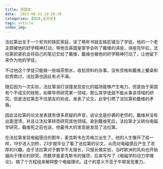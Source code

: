 ```yaml
---
title: 英国史
date:  2023-08-31 10:20:30
categories: [阅读,全历史]
tags: article
index_img: 
---
```

法拉第出生于一个贫穷的铁匠家庭，读了两年书就去铁匠铺当了学徒。他的一个老主顾被他的好学精神打动，带他去英国皇家学会听了戴维的讲座，讲座完毕后，法拉第抓紧机会将自己的笔记交给了戴维，戴维也被他的好学精神打动了，让他留下来作为他的学徒。

不过他这个学徒只能做一些端茶倒水，收拾资料的杂事，没有资格和戴维上餐桌和权贵商讨。法拉第也因此有点不满。

随后因为一次实验，法拉第误打误撞发现变化的磁场能够产生电力，但是由于英国有个不成文的规矩，如果导师研究某一领域，那么其学徒就不能从事该领域的研究。但是法拉第忍不住朋友的劝说，发表了论文，此举引燃了法拉第和戴维的矛盾。

因此法拉第的论文发表就有很多质疑的声音，说论文是抄袭的老师的，戴维并没有出面澄清，并且让法拉第转而研究其他领域。直到戴维死后，法拉第才又转向电磁学研究，戴维死之前也说，他最伟大的发现是发现了法拉第。

在法拉第发现电磁感应的那年，麦克斯韦在苏格兰出生了。他的人生像开了挂一样，19岁进入剑桥，23岁就毕业了看了法拉第的论文，从而对电磁感应产生了浓厚的兴趣。由于法拉第对于数学不太擅长，只擅长做实验，当时欧洲的风向也开始偏向于理论的研究，而数学是麦克斯韦的强项，后来写作了《电磁学的动力学理论》，搞了个方程组来解释整个电磁理论。这个的意义不亚于牛顿发现重力。